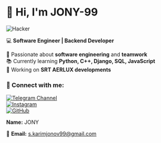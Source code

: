 # 👋 Hi, I'm JONY-99  
![Hacker](https://media.giphy.com/media/qgQUggAC3Pfv687qPC/giphy.gif)

💻 **Software Engineer | Backend Developer**  

🔹 Passionate about **software engineering** and **teamwork**  
📚 Currently learning **Python, C++, Django, SQL, JavaScript**  
🚀 Working on **SRT AERLUX developments**  

### 🔗 Connect with me:  
[![Telegram Channel](https://img.shields.io/badge/Telegram-AERLUX-blue?logo=telegram)](https://t.me/AERLUXuz)  
[![Instagram](https://img.shields.io/badge/Instagram-AERLUX.uz-red?logo=instagram)](https://www.instagram.com/aerlux.uz)  
[![GitHub](https://img.shields.io/badge/GitHub-JONY--99-black?logo=github)](https://github.com/JONY-99)  

   **Name:** JONY

📧 **Email:** s.karimjonov99@gmail.com  


<!---
JONY-99/JONY-99 is a ✨ special ✨ repository because its `README.md` (this file) appears on your GitHub profile.
You can click the Preview link to take a look at your changes.
--->
